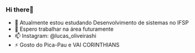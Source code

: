 ### Hi there👋
- 🔭 Atualmente estou estudando Desenvolvimento de sistemas no IFSP
- 👯 Espero trabalhar na área futuramente
- 📫 Instagram: @lucas_oliveirashi
- ⚡ Gosto do Pica-Pau e VAI CORINTHIANS
